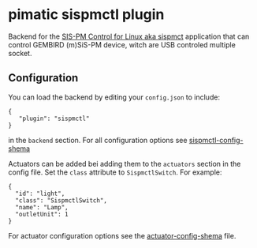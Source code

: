 pimatic sispmctl plugin
=======================
Backend for the [SIS-PM Control for Linux aka sispmct](http://sispmctl.sourceforge.net/) 
application that can control GEMBIRD (m)SiS-PM device, witch are USB controled multiple socket.

Configuration
-------------
You can load the backend by editing your `config.json` to include:

    { 
       "plugin": "sispmctl"
    }

in the `backend` section. For all configuration options see 
[sispmctl-config-shema](sispmctl-config-shema.html)

Actuators can be added bei adding them to the `actuators` section in the config file.
Set the `class` attribute to `SispmctlSwitch`. For example:

    { 
      "id": "light",
      "class": "SispmctlSwitch", 
      "name": "Lamp",
      "outletUnit": 1 
    }

For actuator configuration options see the 
[actuator-config-shema](actuator-config-shema.html) file.